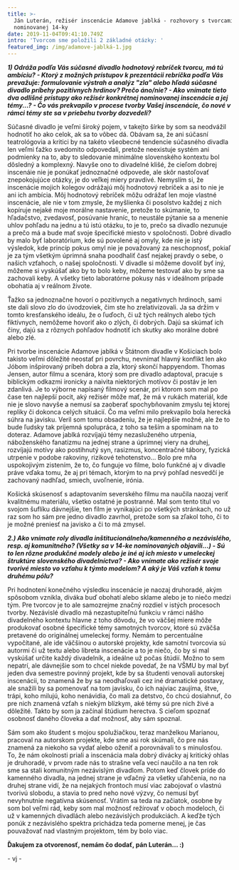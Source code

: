 ```yaml
---
title: >-
  Ján Luterán, režisér inscenácie Adamove jablká - rozhovory s tvorcami
  nominovanej 14-ky
date: 2019-11-04T09:41:10.749Z
intro: 'Tvorcom sme položili 2 základné otázky: '
featured_img: /img/adamove-jablká-1.jpg
---
```

**_1) Odráža podľa Vás súčasné divadlo hodnotový rebríček tvorcu, má tú ambíciu? - Ktorý z možných prístupov k prezentácii rebríčka podľa Vás prevažuje: formulovanie výstrah a analýz "zla" alebo hľadá súčasné divadlo príbehy pozitívnych hrdinov? Prečo áno/nie? - Ako vnímate tieto dva odlišné prístupy ako režisér konkrétnej nominovanej inscenácie a jej témy...? - Čo vás prekvapilo v procese tvorby Vašej inscenácie, čo nové v rámci témy ste sa v priebehu tvorby dozvedeli?_**

Súčasné divadlo je veľmi široký pojem, v takejto šírke by som sa neodvážil hodnotiť ho ako celok, ak sa to vôbec dá. Obávam sa, že ani súčasní teatrológovia a kritici by na takéto všeobecné tendencie súčasného divadla len veľmi ťažko svedomito odpovedali, pretože neexistuje systém ani podmienky na to, aby to sledovanie minimálne slovenského kontextu bol dôsledný a komplexný. Navyše ono to divadelné klišé, že cieľom dobrej inscenáie nie je ponúkať jednoznačné odpovede, ale skôr nastoľovať znepokojujúce otázky, je do veľkej miery pravdivé. Nemyslím si, že inscenácie mojich kolegov odrážajú môj hodnotový rebríček a asi to nie je ani ich ambícia. Môj hodnotový rebríček môžu odrážať len moje vlastné inscenácie, ale nie v tom zmysle, že myšlienka či posolstvo každej z nich kopíruje nejaké moje morálne nastavenie, pretože to skúmanie, to hľadačstvo, zvedavosť, posúvanie hraníc, to neustále pýtanie sa a menenie uhlov pohľadu na jednu a tú istú otázku, to je to, prečo sa divadlo nezunuje a prečo má a bude mať svoje špecifické miesto v spoločnosti. Dobré divadlo by malo byť laboratórium, kde sú povolené aj omyly, kde nie je istý výsledok, kde princíp pokus omyl nie je považovaný za neschopnosť, pokiaľ je za tým všetkým úprimná snaha poodhaliť časť nejakej pravdy o sebe, o našich vzťahoch, o našej spoločnosti. V divadle si môžeme dovoliť byť iný, môžeme si vyskúšať ako by to bolo keby, môžeme testovať ako by sme sa zachovali keby. A všetky tieto laboratórne pokusy nás v ideálnom prípade obohatia aj v reálnom živote.

Ťažko sa jednoznačne hovorí o pozitívnych a negatívnych hrdinoch, sami ste dali slovo zlo do úvodzoviek, čim ste ho zrelativizovali. Ja sa držím v tomto kresťanského ideálu, že o ľuďoch, či už tých reálnych alebo tých fiktívnych, nemôžeme hovoriť ako o zlých, či dobrých. Dajú sa skúmať ich činy, dajú sa z rôznych pohľadov hodnotiť ich skutky ako morálne dobré alebo zlé.

Pri tvorbe inscenácie Adamove jablká v Štátnom divadle v Košiciach bolo takisto veľmi dôležité neostať pri povrchu, nevnímať hlavný konflikt len ako Jóbom inšpirovaný príbeh dobra a zla, ktorý skončí happyendom. Thomas Jensen, autor filmu a scenára, ktorý som pre divadlo adaptoval, pracuje s biblickým odkazmi ironicky a naivita niektorých motívov či postáv je len zdanlivá. Je to výborne napísaný filmový scenár, pri ktorom som mal po čase ten najlepší pocit, aký režisér môže mať, že má v rukách materiál, kde nie je slovo navyše a nemusí sa zaoberať spochybňovaním zmyslu tej ktorej repliky či dokonca celých situácií. Čo ma veľmi milo prekvapilo bola herecká súhra na javisku. Veril som tomu obsadeniu, že je najlepšie možné, ale že to bude ľudsky tak príjemná spolupráca, z toho sa teším a spomínam na to doteraz. Adamove jablká rozvíjajú témy nezasluženého utrpenia, náboženského fanatizmu na jednej strane a úprimnej viery na druhej, rozvíjajú motívy ako postihnutý syn, rasizmus, koncentračné tábory, fyzická utrpenie v podobe rakoviny, rizikové tehotenstvo... Bolo pre mňa uspokojivým zistením, že to, čo funguje vo filme, bolo funkčné aj v divadle práve vďaka tomu, že aj pri témach, ktorým to na prvý pohľad nesvedčí je zachovaný nadhľad, smiech, uvoľnenie, irónia.

Košická skúsenosť s adaptovaním severského filmu ma naučila naozaj veriť kvalitnému materiálu, všetko ostatné je postranné. Mal som tento titul vo svojom šuflíku dávnejšie, ten film je vynikajúci po všetkých stránkach, no už raz som ho sám pre jedno divadlo zavrhol, pretože som sa zľakol toho, či to je možné preniesť na javisko a či to má zmysel. 

**_2.) Ako vnímate roly divadla inštitucionálneho/kamenného a nezávislého, resp. aj komunitného? (Všetky sa v 14-ke nominovaných objavili...) - Sú to len rôzne produkčné modely alebo je iné aj ich miesto v umeleckej štruktúre slovenského divadelníctva? - Ako vnímate ako režisér svoje tvorivé miesto vo vzťahu k týmto modelom? A aký je Váš vzťah k tomu druhému pólu?_**

Pri hodnotení konečného výsledku inscenácie je naozaj druhoradé, akým spôsobom vznikla, diváka buď obohatí alebo sklame alebo je to niečo medzi tým. Pre tvorcov je to ale samozrejme značný rozdiel v istých procesoch tvorby. Nezávislé divadlo má nezastupiteľnú funkciu v rámci nášho divadelného kontextu hlavne z toho dôvodu, že vo väčšej miere môže produkovať osobné špecifické témy samotných tvorcov, ktoré sú zväčša pretavené do originálnej umeleckej formy. Nemám to percentuálne vypočítané, ale ide väčšinou o autorské projekty, kde samotní tvorcovia sú autormi či už textu alebo libreta inscenácie a to je niečo, čo by si mal vyskúšať určite každý divadelník, a ideálne už počas štúdií. Možno to sem nepatrí, ale dávnejšie som to chcel niekde povedať, že na VŠMU by mal byť jeden dva semestre povinný projekt, kde by sa študenti venovali autorskej inscenácii, to znamená že by sa neodhaľovali cez iné dramatické postavy, ale snažili by sa pomenovať na tom javisku, čo ich najviac zaujíma, štve, trápi, koho milujú, koho nenávidia, čo mali za detstvo, čo chcú dosiahnuť, čo pre nich znamená vzťah s niekým blízkym, aké témy sú pre nich živé a dôležité. Takto by som ja začínal štúdium herectva. S cieľom spoznať osobnosť daného človeka a dať možnosť, aby sám spoznal.

Sám som ako študent s mojou spolužiačkou, teraz manželkou Marianou, pracoval na autorskom projekte, kde sme asi rok skúmali, čo pre nás znamená za niekoho sa vydať alebo oženiť a porovnávali to s minulosťou. To, že nám okolnosti priali a inscenácia mala dobrý divácky aj kritický ohlas je druhoradé, v prvom rade nás to strašne veľa vecí naučilo a na ten rok sme sa stali komunitným nezávislým divadlom. Potom keď človek príde do kamenného divadla, na jednej strane je vďačný za všetky uľahčenia, no na druhej strane vidí, že na nejakých frontoch musí viac zabojovať o vlastnú tvorivú slobodu, a stavia to pred neho nové výzvy, čo nemusí byť nevyhnutnie negatívna skúsenosť. Vrátim sa teda na začiatok, osobne by som bol veľmi rád, keby som mal možnosť režírovať v oboch modeloch, či už v kamenných divadlách alebo nezávislých produkciách. A keďže tých ponúk z nezávislého spektra prichádza teda pomerne menej, je čas pouvažovať nad vlastným projektom, tém by bolo viac.  

**Ďakujem za otvorenosť, nemám čo dodať, pán Luterán... :)** 

\- vj -
